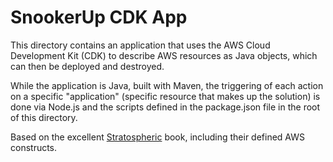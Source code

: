 # SnookerUp CDK App

This directory contains an application that uses the AWS Cloud Development Kit (CDK) to describe AWS
resources as Java objects, which can then be deployed and destroyed.

While the application is Java, built with Maven, the triggering of each action on a specific "application"
(specific resource that makes up the solution) is done via Node.js and the scripts defined in the
package.json file in the root of this directory.

Based on the excellent [Stratospheric](https://stratospheric.dev/) book, including their defined AWS constructs.